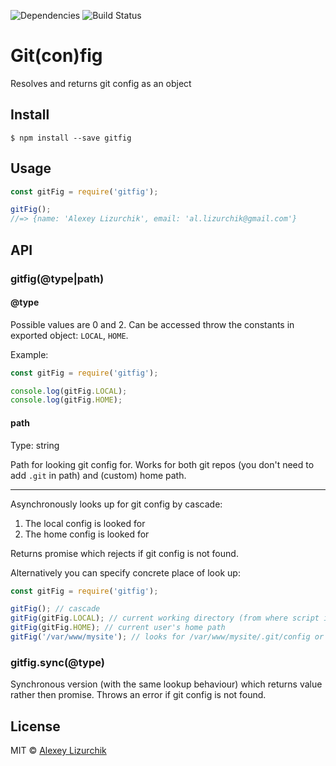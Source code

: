 ![Dependencies](https://img.shields.io/david/likerRr/gitfig.svg)
![Build Status](https://img.shields.io/travis/likerRr/gitfig/master.svg)

# Git(con)fig

Resolves and returns git config as an object

## Install

```
$ npm install --save gitfig
```


## Usage

```js
const gitFig = require('gitfig');

gitFig();
//=> {name: 'Alexey Lizurchik', email: 'al.lizurchik@gmail.com'}
```


## API

### gitfig(@type|path)

#### @type

Possible values are 0 and 2. Can be accessed throw the constants in exported object: `LOCAL`, `HOME`.

Example:
 
```javascript
const gitFig = require('gitfig');

console.log(gitFig.LOCAL);
console.log(gitFig.HOME);
````

#### path

Type: string

Path for looking git config for. Works for both git repos (you don't need to add `.git` in path) and (custom) home path.

----

Asynchronously looks up for git config by cascade:
1. The local config is looked for
2. The home config is looked for

Returns promise which rejects if git config is not found.

Alternatively you can specify concrete place of look up:
```javascript
const gitFig = require('gitfig');

gitFig(); // cascade
gitFig(gitFig.LOCAL); // current working directory (from where script is called)
gitFig(gitFig.HOME); // current user's home path
gitFig('/var/www/mysite'); // looks for /var/www/mysite/.git/config or if failed - /var/www/mysite/.gitconfig
````

### gitfig.sync(@type)

Synchronous version (with the same lookup behaviour) which returns value rather then promise. 
Throws an error if git config is not found.

## License

MIT © [Alexey Lizurchik](https://github.com/likerRr)
